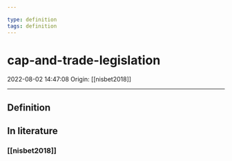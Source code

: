```yaml
---

type: definition
tags: definition
---
```


# cap-and-trade-legislation

2022-08-02 14:47:08
Origin: [[nisbet2018]]

---

## Definition

## In literature

### [[nisbet2018]]

